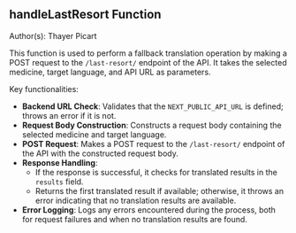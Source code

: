 ## handleLastResort Function

Author(s): Thayer Picart

This function is used to perform a fallback translation operation by making a POST request to the `/last-resort/` endpoint of the API. It takes the selected medicine, target language, and API URL as parameters.

Key functionalities:

- **Backend URL Check**: Validates that the `NEXT_PUBLIC_API_URL` is defined; throws an error if it is not.
- **Request Body Construction**: Constructs a request body containing the selected medicine and target language.
- **POST Request**: Makes a POST request to the `/last-resort/` endpoint of the API with the constructed request body.
- **Response Handling**:
  - If the response is successful, it checks for translated results in the `results` field.
  - Returns the first translated result if available; otherwise, it throws an error indicating that no translation results are available.
- **Error Logging**: Logs any errors encountered during the process, both for request failures and when no translation results are found.

